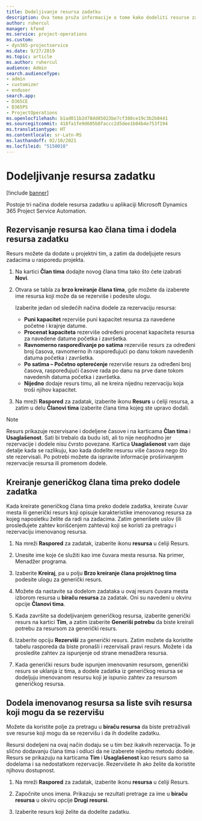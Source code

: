 ```yaml
---
title: Dodeljivanje resursa zadatku
description: Ova tema pruža informacije o tome kako dodeliti resurse zadacima.
author: ruhercul
manager: kfend
ms.service: project-operations
ms.custom:
- dyn365-projectservice
ms.date: 9/27/2019
ms.topic: article
ms.author: ruhercul
audience: Admin
search.audienceType:
- admin
- customizer
- enduser
search.app:
- D365CE
- D365PS
- ProjectOperations
ms.openlocfilehash: b1ad011b2d78dd85023be7cf380ce19c3b2b8441
ms.sourcegitcommit: 418fa1fe9d605b8faccc2d5dee1b04b4e753f194
ms.translationtype: HT
ms.contentlocale: sr-Latn-RS
ms.lasthandoff: 02/10/2021
ms.locfileid: "5150010"
---
```

# <a name="assign-a-resource-to-a-task"></a>Dodeljivanje resursa zadatku

[!include [banner](../includes/psa-now-project-operations.md)]

Postoje tri načina dodele resursa zadatku u aplikaciji Microsoft Dynamics 365 Project Service Automation.

## <a name="book-a-resource-as-a-team-member-and-then-assign-the-resource-to-a-task"></a>Rezervisanje resursa kao člana tima i dodela resursa zadatku

Resurs možete da dodate u projektni tim, a zatim da dodeljujete resurs zadacima u rasporedu projekta.

1. Na kartici **Član tima** dodajte novog člana tima tako što ćete izabrati **Novi**. 

2. Otvara se tabla za **brzo kreiranje člana tima**, gde možete da izaberete ime resursa koji može da se rezerviše i podesite ulogu. 

    Izaberite jedan od sledećih načina dodele za rezervaciju resursa:

    - **Puni kapacitet** rezerviše puni kapacitet resursa za navedene početne i krajnje datume.
    - **Procenat kapaciteta** rezerviše određeni procenat kapaciteta resursa za navedene datume početka i završetka.
    - **Ravnomerno raspoređivanje po satima** rezerviše resurs za određeni broj časova, ravnomerno ih raspoređujući po danu tokom navedenih datuma početka i završetka.
    - **Po satima – Početno opterećenje** rezerviše resurs za određeni broj časova, raspoređujući časove rada po danu na prve dane tokom navedenih datuma početka i završetka.
    - **Nijedno** dodaje resurs timu, ali ne kreira nijednu rezervaciju koja troši njihov kapacitet.

3. Na mreži **Raspored** za zadatak, izaberite ikonu **Resurs** u ćeliji resursa, a zatim u delu **Članovi tima** izaberite člana tima kojeg ste upravo dodali. 

> [!NOTE]
> Resurs prikazuje rezervisane i dodeljene časove i na karticama **Član tima** i **Usaglašenost**. Sati bi trebalo da budu isti, ali to nije neophodno jer rezervacije i dodele nisu čvrsto povezane. Kartica **Usaglašenost** vam daje detalje kada se razlikuju, kao kada dodelite resursu više časova nego što ste rezervisali. Po potrebi možete da ispravite informacije proširivanjem rezervacije resursa ili promenom dodele.

## <a name="create-a-generic-team-member-through-task-assignment"></a>Kreiranje generičkog člana tima preko dodele zadatka

Kada kreirate generičkog člana tima preko dodele zadatka, kreirate čuvar mesta ili generički resurs koji opisuje karakteristike imenovanog resursa za kojeg naposletku želite da radi na zadacima. Zatim generišete uslov (ili prosleđujete zahtev korišćenjem zahteva) koji se koristi za pretragu i rezervaciju imenovanog resursa.

1. Na mreži **Raspored** za zadatak, izaberite ikonu **resursa** u ćeliji Resurs.

2. Unesite ime koje će služiti kao ime čuvara mesta resursa. Na primer, Menadžer programa.

3. Izaberite **Kreiraj**, pa u polju **Brzo kreiranje člana projektnog tima** podesite ulogu za generički resurs.

4. Možete da nastavite sa dodelom zadataka u ovaj resurs čuvara mesta izborom resursa u **biraču resursa** za zadatak. Oni su navedeni u okviru opcije **Članovi tima**.

5. Kada završite sa dodeljivanjem generičkog resursa, izaberite generički resurs na kartici **Tim**, a zatim izaberite **Generiši potrebu** da biste kreirali potrebu za resursom za generički resurs.

6. Izaberite opciju **Rezerviši** za generički resurs. Zatim možete da koristite tabelu rasporeda da biste pronašli i rezervisali pravi resurs. Možete i da prosledite zahtev za ispunjenje od strane menadžera resursa.

7. Kada generički resurs bude ispunjen imenovanim resursom, generički resurs se uklanja iz tima, a dodele zadatka iz generičkog resursa se dodeljuju imenovanom resursu koji je ispunio zahtev za resursom generičkog resursa.

## <a name="assign-a-named-resource-from-the-list-of-all-bookable-resources"></a>Dodela imenovanog resursa sa liste svih resursa koji mogu da se rezervišu

Možete da koristite polje za pretragu u **biraču resursa** da biste pretraživali sve resurse koji mogu da se rezervišu i da ih dodelite zadatku.

Resursi dodeljeni na ovaj način dodaju se u tim bez ikakvih rezervacija. To je slično dodavanju člana tima i odluci da ne izaberete nijednu metodu dodele. Resurs se prikazuju na karticama **Tim** i **Usaglašenost** kao resurs samo sa dodelama i sa nedostatkom rezervacije. Rezervišete ih ako želite da koristite njihovu dostupnost.

1. Na mreži **Raspored** za zadatak, izaberite ikonu **resursa** u ćeliji Resurs.

2. Započnite unos imena. Prikazuju se rezultati pretrage za ime u **biraču resursa** u okviru opcije **Drugi resursi**.

3. Izaberite resurs koji želite da dodelite zadatku.

